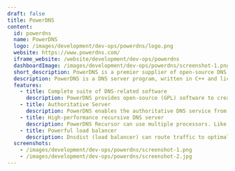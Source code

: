 ```yaml
---
draft: false
title: PowerDNS
content:
  id: powerdns
  name: PowerDNS
  logo: /images/development/dev-ops/powerdns/logo.png
  website: https://www.powerdns.com/
  iframe_website: /website/development/dev-ops/powerdns
  dashboardImage: /images/development/dev-ops/powerdns/screenshot-1.png
  short_description: PowerDNS is a premier supplier of open-source DNS software, services and support.
  description: PowerDNS is a DNS server program, written in C++ and licensed under the GPL. It runs on most Unix derivatives. It features a large number of backends ranging from simple BIND style zonefiles to relational databases and load-balancing/failover algorithms.
  features:
    - title: Complete suite of DNS-related software
      description: PowerDNS provides open-source (GPL) software to create authoritative DNS, recursive DNS, DNS loading balancer, debugging tools, and APIs to provision zones and records.
    - title: Authoritative Server
      description: PowerDNS enables the authoritative DNS service from all popular databases like MySql, Oracle, PostgreSQL, SQLite3, Microsoft SQL Server, LDAP, and text files. Authoritative Server works with many different scripts like Java, Python, C, C++, Perl, Lua. You can use it for dynamic redirection, spam filter, or real-time intervention.
    - title: High-performance recursive DNS server
      description: PowerDNS Recursor can use multiple processors. Like the Authoritative Server, it supports various scripts. It can be reconfigured without downtime.
    - title: Powerful load balancer
      description: Dnsdist (load balancer) can route traffic to optimal servers, delivering excellent performance. It also can block abusive traffic and provide DoS protection.
  screenshots:
    - /images/development/dev-ops/powerdns/screenshot-1.png
    - /images/development/dev-ops/powerdns/screenshot-2.jpg
---
```

